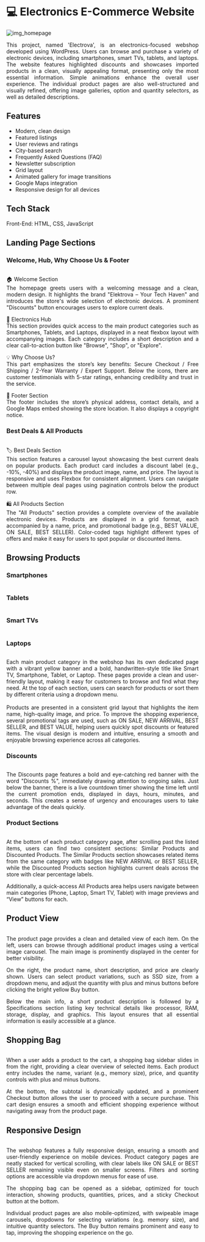 <body> 
    <h1>💻 Electronics E-Commerce Website  </h1>  
    <img src="img/1.JPG" alt="img_homepage"> 
    <p align="justify">This project, named 'Electrova', is an electronics-focused webshop developed using WordPress. Users can browse and purchase a variety of electronic devices, including smartphones, smart TVs, tablets, and laptops. The website features highlighted discounts and showcases imported products in a clean, visually appealing format, presenting only the most essential information. Simple animations enhance the overall user experience. The individual product pages are also well-structured and visually refined, offering image galleries, option and quantity selectors, as well as detailed descriptions.</p>
    <h2>Features</h2>
    <ul>
        <li>Modern, clean design</li>
        <li>Featured listings</li>
        <li>User reviews and ratings</li>
        <li>City-based search</li>
        <li>Frequently Asked Questions (FAQ)</li>
        <li>Newsletter subscription</li>
        <li>Grid layout</li>
        <li>Animated gallery for image transitions</li>
        <li>Google Maps integration</li>
        <li>Responsive design for all devices</li>
      </ul>   
    <h2>Tech Stack</h2>  
    <p>Front-End: HTML, CSS, JavaScript</p>   
    <h2>Landing Page Sections</h2> 
    <h3>Welcome, Hub, Why Choose Us & Footer </h3>
    <img src="img/ketto.png" alt="" srcset="">    
    <p align="justify">🏠 Welcome Section <br>The homepage greets users with a welcoming message and a clean, modern design. It highlights the brand "Elektrova – Your Tech Haven" and introduces the store's wide selection of electronic devices. A prominent "Discounts" button encourages users to explore current deals.</p>
    <p align="justify">🔎 Electronics Hub<br>This section provides quick access to the main product categories such as Smartphones, Tablets, and Laptops, displayed in a neat flexbox layout with accompanying images. Each category includes a short description and a clear call-to-action button like "Browse", "Shop", or "Explore".</p>
    <p align="justify">💡 Why Choose Us? <br>This part emphasizes the store’s key benefits: Secure Checkout / Free Shipping / 2-Year Warranty / Expert Support. Below the icons, there are customer testimonials with 5-star ratings, enhancing credibility and trust in the service.</p>
    <p align="justify">📍 Footer Section <br>The footer includes the store’s physical address, contact details, and a Google Maps embed showing the store location. It also displays a copyright notice.</p>
    <h3>Best Deals & All Products</h3>
    <img src="img/egy.png" alt="" srcset="">    
    <p align="justify">🏷️ Best Deals Section <br> This section features a carousel layout showcasing the best current deals on popular products. Each product card includes a discount label (e.g., -10%, -40%) and displays the product image, name, and price. The layout is responsive and uses Flexbox for consistent alignment. Users can navigate between multiple deal pages using pagination controls below the product row.</p>
    <p align="justify">🛍️ All Products Section <br> The "All Products" section provides a complete overview of the available electronic devices. Products are displayed in a grid format, each accompanied by a name, price, and promotional badge (e.g., BEST VALUE, ON SALE, BEST SELLER). Color-coded tags highlight different types of offers and make it easy for users to spot popular or discounted items.</p>
    <h2>Browsing Products</h2>  
    <h3>Smartphones</h3>
    <img src="img/10.JPG" alt="" srcset="">    
    <h3>Tablets</h3>
    <img src="img/11.JPG" alt="" srcset="">    
    <h3>Smart TVs</h3>
    <img src="img/12.JPG" alt="" srcset="">    
    <h3>Laptops</h3>
    <img src="img/13.JPG" alt="" srcset="">    
    <p align="justify">Each main product category in the webshop has its own dedicated page with a vibrant yellow banner and a bold, handwritten-style title like Smart TV, Smartphone, Tablet, or Laptop. These pages provide a clean and user-friendly layout, making it easy for customers to browse and find what they need. At the top of each section, users can search for products or sort them by different criteria using a dropdown menu. <br><br> Products are presented in a consistent grid layout that highlights the item name, high-quality image, and price. To improve the shopping experience, several promotional tags are used, such as ON SALE, NEW ARRIVAL, BEST SELLER, and BEST VALUE, helping users quickly spot discounts or featured items. The visual design is modern and intuitive, ensuring a smooth and enjoyable browsing experience across all categories.</p>
    <h3>Discounts</h3>
    <img src="img/8.JPG" alt="" srcset="">    
    <p align="justify">The Discounts page features a bold and eye-catching red banner with the word "Discounts %", immediately drawing attention to ongoing sales. Just below the banner, there is a live countdown timer showing the time left until the current promotion ends, displayed in days, hours, minutes, and seconds. This creates a sense of urgency and encourages users to take advantage of the deals quickly.</p>
    <h3>Product Sections</h3>
    <img src="img/harom.png" alt="" srcset="">    
    <p align="justify">At the bottom of each product category page, after scrolling past the listed items, users can find two consistent sections: Similar Products and Discounted Products. The Similar Products section showcases related items from the same category with badges like NEW ARRIVAL or BEST SELLER, while the Discounted Products section highlights current deals across the store with clear percentage labels.</p>
    <p align="justify">Additionally, a quick-access All Products area helps users navigate between main categories (Phone, Laptop, Smart TV, Tablet) with image previews and “View” buttons for each.</p>
    <h2>Product View</h2>
    <img src="img/15.JPG" alt="" srcset="">
    <p align="justify">The product page provides a clean and detailed view of each item. On the left, users can browse through additional product images using a vertical image carousel. The main image is prominently displayed in the center for better visibility.</p>
    <p align="justify">On the right, the product name, short description, and price are clearly shown. Users can select product variations, such as SSD size, from a dropdown menu, and adjust the quantity with plus and minus buttons before clicking the bright yellow Buy button.</p>
    <p align="justify">Below the main info, a short product description is followed by a Specifications section listing key technical details like processor, RAM, storage, display, and graphics. This layout ensures that all essential information is easily accessible at a glance.</p>
    <h2>Shopping Bag</h2>
    <img src="img/16.JPG" alt="" srcset="">  
    <p align="justify">When a user adds a product to the cart, a shopping bag sidebar slides in from the right, providing a clear overview of selected items. Each product entry includes the name, variant (e.g., memory size), price, and quantity controls with plus and minus buttons.</p> 
    <p align="justify">At the bottom, the subtotal is dynamically updated, and a prominent Checkout button allows the user to proceed with a secure purchase. This cart design ensures a smooth and efficient shopping experience without navigating away from the product page.</p> 
    <h2>Responsive Design</h2>
    <img src="img/negy.png" alt="" srcset=""> 
    <p align="justify">The webshop features a fully responsive design, ensuring a smooth and user-friendly experience on mobile devices. Product category pages are neatly stacked for vertical scrolling, with clear labels like ON SALE or BEST SELLER remaining visible even on smaller screens. Filters and sorting options are accessible via dropdown menus for ease of use.</p>
    <p align="justify">The shopping bag can be opened as a sidebar, optimized for touch interaction, showing products, quantities, prices, and a sticky Checkout button at the bottom.</p>
    <p align="justify">Individual product pages are also mobile-optimized, with swipeable image carousels, dropdowns for selecting variations (e.g. memory size), and intuitive quantity selectors. The Buy button remains prominent and easy to tap, improving the shopping experience on the go.</p>

    
  
    
    
